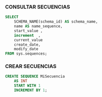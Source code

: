 
### CONSULTAR SECUENCIAS 
```sql
SELECT
    SCHEMA_NAME(schema_id) AS schema_name,
    name AS name_sequence,
    start_value ,
    increment  ,
    current_value  
	create_date,
	modify_date
FROM sys.sequences; 
```


### CREAR SECUENCIAS
```SQL
CREATE SEQUENCE MiSecuencia
    AS INT
    START WITH 1
    INCREMENT BY 1;
```
